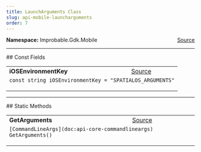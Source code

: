 ```yaml
---
title: LaunchArguments Class
slug: api-mobile-launcharguments
order: 7
---
```


<p><b>Namespace:</b> Improbable.Gdk.Mobile<span style="float: right"><a href="https://www.github.com/spatialos/gdk-for-unity/blob/0.3.3/workers/unity/Packages/io.improbable.gdk.mobile/Utility/LaunchArguments.cs/#L11">Source</a></span></p>






</p>
<hr style="width:100%; border-top-color:#d8d8d8" />
## Const Fields


</p>


<table class="io-api-doc">    <tr>        <td class="io-api-doc-name"><a id="iosenvironmentkey"></a><b>iOSEnvironmentKey</b></td>        <td class="io-api-doc-source"><a href="https://www.github.com/spatialos/gdk-for-unity/blob/0.3.3/workers/unity/Packages/io.improbable.gdk.mobile/Utility/LaunchArguments.cs/#L13">Source</a></td>    </tr>    <tr>        <td class="io-api-doc-content" colspan="2"><code>const string iOSEnvironmentKey = &quot;SPATIALOS_ARGUMENTS&quot;</code></p></td>    </tr></table>







</p>
<hr style="width:100%; border-top-color:#d8d8d8" />
## Static Methods


</p>


<table class="io-api-doc">    <tr>        <td class="io-api-doc-name"><a id="getarguments"></a><b>GetArguments</b></td>        <td class="io-api-doc-source"><a href="https://www.github.com/spatialos/gdk-for-unity/blob/0.3.3/workers/unity/Packages/io.improbable.gdk.mobile/Utility/LaunchArguments.cs/#L15">Source</a></td>    </tr>    <tr>        <td class="io-api-doc-content" colspan="2"><code>[CommandLineArgs](doc:api-core-commandlineargs) GetArguments()</code></p></td>    </tr></table>





